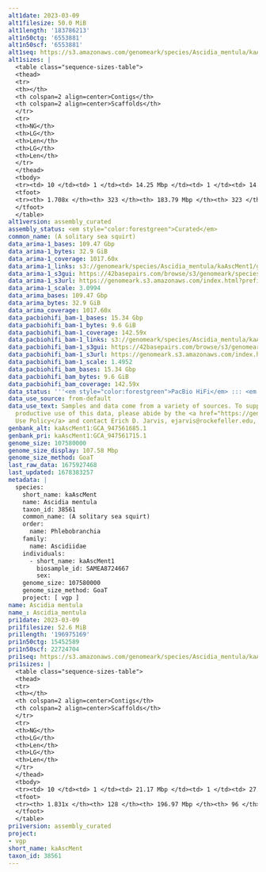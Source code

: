 ```yaml
---
alt1date: 2023-03-09
alt1filesize: 50.0 MiB
alt1length: '183786213'
alt1n50ctg: '6553881'
alt1n50scf: '6553881'
alt1seq: https://s3.amazonaws.com/genomeark/species/Ascidia_mentula/kaAscMent1/assembly_curated/kaAscMent1.alt.cur.20230309.fasta.gz
alt1sizes: |
  <table class="sequence-sizes-table">
  <thead>
  <tr>
  <th></th>
  <th colspan=2 align=center>Contigs</th>
  <th colspan=2 align=center>Scaffolds</th>
  </tr>
  <tr>
  <th>NG</th>
  <th>LG</th>
  <th>Len</th>
  <th>LG</th>
  <th>Len</th>
  </tr>
  </thead>
  <tbody>
  <tr><td> 10 </td><td> 1 </td><td> 14.25 Mbp </td><td> 1 </td><td> 14.25 Mbp </td></tr><tr><td> 20 </td><td> 2 </td><td> 8.23 Mbp </td><td> 2 </td><td> 8.23 Mbp </td></tr><tr><td> 30 </td><td> 4 </td><td> 7.18 Mbp </td><td> 4 </td><td> 7.18 Mbp </td></tr><tr><td> 40 </td><td> 5 </td><td> 6.93 Mbp </td><td> 5 </td><td> 6.93 Mbp </td></tr><tr style="background-color:#cccccc;"><td> 50 </td><td> 7 </td><td> 6.55 Mbp </td><td> 7 </td><td> 6.55 Mbp </td></tr><tr><td> 60 </td><td> 9 </td><td> 4.85 Mbp </td><td> 9 </td><td> 4.85 Mbp </td></tr><tr><td> 70 </td><td> 11 </td><td> 4.08 Mbp </td><td> 11 </td><td> 4.08 Mbp </td></tr><tr><td> 80 </td><td> 15 </td><td> 2.94 Mbp </td><td> 15 </td><td> 2.94 Mbp </td></tr><tr><td> 90 </td><td> 18 </td><td> 2.51 Mbp </td><td> 18 </td><td> 2.51 Mbp </td></tr><tr><td> 100 </td><td> 23 </td><td> 1.99 Mbp </td><td> 23 </td><td> 1.99 Mbp </td></tr></tbody>
  <tfoot>
  <tr><th> 1.708x </th><th> 323 </th><th> 183.79 Mbp </th><th> 323 </th><th> 183.79 Mbp </th></tr>
  </tfoot>
  </table>
alt1version: assembly_curated
assembly_status: <em style="color:forestgreen">Curated</em>
common_name: (A solitary sea squirt)
data_arima-1_bases: 109.47 Gbp
data_arima-1_bytes: 32.9 GiB
data_arima-1_coverage: 1017.60x
data_arima-1_links: s3://genomeark/species/Ascidia_mentula/kaAscMent1/genomic_data/arima/<br>
data_arima-1_s3gui: https://42basepairs.com/browse/s3/genomeark/species/Ascidia_mentula/kaAscMent1/genomic_data/arima/
data_arima-1_s3url: https://genomeark.s3.amazonaws.com/index.html?prefix=species/Ascidia_mentula/kaAscMent1/genomic_data/arima/
data_arima-1_scale: 3.0994
data_arima_bases: 109.47 Gbp
data_arima_bytes: 32.9 GiB
data_arima_coverage: 1017.60x
data_pacbiohifi_bam-1_bases: 15.34 Gbp
data_pacbiohifi_bam-1_bytes: 9.6 GiB
data_pacbiohifi_bam-1_coverage: 142.59x
data_pacbiohifi_bam-1_links: s3://genomeark/species/Ascidia_mentula/kaAscMent1/genomic_data/pacbio_hifi/<br>
data_pacbiohifi_bam-1_s3gui: https://42basepairs.com/browse/s3/genomeark/species/Ascidia_mentula/kaAscMent1/genomic_data/pacbio_hifi/
data_pacbiohifi_bam-1_s3url: https://genomeark.s3.amazonaws.com/index.html?prefix=species/Ascidia_mentula/kaAscMent1/genomic_data/pacbio_hifi/
data_pacbiohifi_bam-1_scale: 1.4952
data_pacbiohifi_bam_bases: 15.34 Gbp
data_pacbiohifi_bam_bytes: 9.6 GiB
data_pacbiohifi_bam_coverage: 142.59x
data_status: '''<em style="color:forestgreen">PacBio HiFi</em> ::: <em style="color:forestgreen">Arima</em>'''
data_use_source: from-default
data_use_text: Samples and data come from a variety of sources. To support fair and
  productive use of this data, please abide by the <a href="https://genome10k.soe.ucsc.edu/data-use-policies/">Data
  Use Policy</a> and contact Erich D. Jarvis, ejarvis@rockefeller.edu, with any questions.
genbank_alt: kaAscMent1:GCA_947561685.1
genbank_pri: kaAscMent1:GCA_947561715.1
genome_size: 107580000
genome_size_display: 107.58 Mbp
genome_size_method: GoaT
last_raw_data: 1675927468
last_updated: 1678383257
metadata: |
  species:
    short_name: kaAscMent
    name: Ascidia mentula
    taxon_id: 38561
    common_name: (A solitary sea squirt)
    order:
      name: Phlebobranchia
    family:
      name: Ascidiidae
    individuals:
      - short_name: kaAscMent1
        biosample_id: SAMEA8724667
        sex:
    genome_size: 107580000
    genome_size_method: GoaT
    project: [ vgp ]
name: Ascidia mentula
name_: Ascidia_mentula
pri1date: 2023-03-09
pri1filesize: 52.6 MiB
pri1length: '196975169'
pri1n50ctg: 15452589
pri1n50scf: 22724704
pri1seq: https://s3.amazonaws.com/genomeark/species/Ascidia_mentula/kaAscMent1/assembly_curated/kaAscMent1.pri.cur.20230309.fasta.gz
pri1sizes: |
  <table class="sequence-sizes-table">
  <thead>
  <tr>
  <th></th>
  <th colspan=2 align=center>Contigs</th>
  <th colspan=2 align=center>Scaffolds</th>
  </tr>
  <tr>
  <th>NG</th>
  <th>LG</th>
  <th>Len</th>
  <th>LG</th>
  <th>Len</th>
  </tr>
  </thead>
  <tbody>
  <tr><td> 10 </td><td> 1 </td><td> 21.17 Mbp </td><td> 1 </td><td> 27.92 Mbp </td></tr><tr><td> 20 </td><td> 2 </td><td> 19.66 Mbp </td><td> 1 </td><td> 27.92 Mbp </td></tr><tr><td> 30 </td><td> 2 </td><td> 19.66 Mbp </td><td> 2 </td><td> 23.17 Mbp </td></tr><tr><td> 40 </td><td> 3 </td><td> 15.45 Mbp </td><td> 2 </td><td> 23.17 Mbp </td></tr><tr style="background-color:#cccccc;"><td> 50 </td><td> 3 </td><td style="background-color:#88ff88;"> 15.45 Mbp </td><td> 3 </td><td style="background-color:#88ff88;"> 22.72 Mbp </td></tr><tr><td> 60 </td><td> 4 </td><td> 15.29 Mbp </td><td> 3 </td><td> 22.72 Mbp </td></tr><tr><td> 70 </td><td> 5 </td><td> 12.72 Mbp </td><td> 4 </td><td> 22.35 Mbp </td></tr><tr><td> 80 </td><td> 6 </td><td> 11.93 Mbp </td><td> 4 </td><td> 22.35 Mbp </td></tr><tr><td> 90 </td><td> 7 </td><td> 11.89 Mbp </td><td> 5 </td><td> 21.17 Mbp </td></tr><tr><td> 100 </td><td> 7 </td><td> 11.89 Mbp </td><td> 5 </td><td> 21.17 Mbp </td></tr></tbody>
  <tfoot>
  <tr><th> 1.831x </th><th> 128 </th><th> 196.97 Mbp </th><th> 96 </th><th> 196.98 Mbp </th></tr>
  </tfoot>
  </table>
pri1version: assembly_curated
project:
- vgp
short_name: kaAscMent
taxon_id: 38561
---
```

